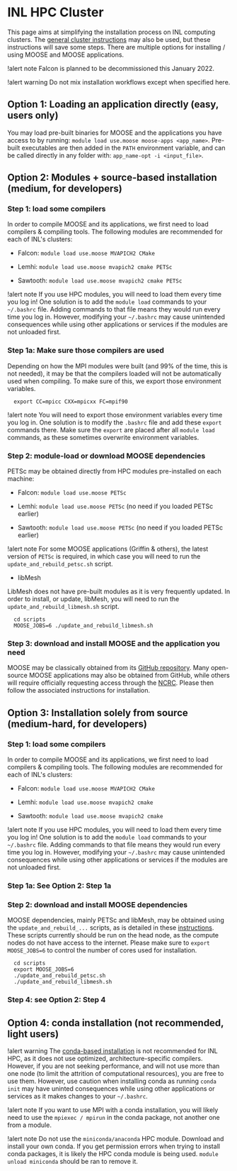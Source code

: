 # INL HPC Cluster

This page aims at simplifying the installation process on INL computing clusters.
The [general cluster instructions](hpc_install_moose.md) may also be used, but these
instructions will save some steps. There are multiple options for installing / using
MOOSE and MOOSE applications.

!alert note
Falcon is planned to be decommissioned this January 2022.

!alert warning
Do not mix installation workflows except when specified here.

## Option 1: Loading an application directly (easy, users only)

You may load pre-built binaries for MOOSE
and the applications you have access to by running: `module load use.moose moose-apps <app_name>`.
Pre-built executables are then added in the `PATH` environment variable, and can be called
directly in any folder with: `app_name-opt -i <input_file>`.

## Option 2: Modules + source-based installation (medium, for developers)

### Step 1: load some compilers

In order to compile MOOSE and its applications, we first need to load compilers & compiling tools.
The following modules are recommended for each of INL's clusters:

- Falcon: `module load use.moose MVAPICH2 CMake`

- Lemhi: `module load use.moose mvapich2 cmake PETSc`

- Sawtooth: `module load use.moose mvapich2 cmake PETSc`


!alert note
If you use HPC modules, you will need to load them every time you log in! One solution is to
add the `module load` commands to your `~/.bashrc` file. Adding commands to that file means 
they would run every time you log in. However, modifying your `~/.bashrc` may cause unintended 
consequences while using other applications or services if the modules are not unloaded first.

### Step 1a: Make sure those compilers are used

Depending on how the MPI modules were built (and 99% of the time, this is not needed),
it may be that the compilers loaded will not be automatically used when compiling.
To make sure of this, we export those environment variables.

```
  export CC=mpicc CXX=mpicxx FC=mpif90
```

!alert note
You will need to export those environment variables every time you log in. One solution is to
modify the `.bashrc` file and add these `export` commands there. Make sure the `export` are placed
after all `module load` commands, as these sometimes overwrite environment variables.

### Step 2: module-load or download MOOSE dependencies

PETSc may be obtained directly from HPC modules pre-installed on each machine:

- Falcon: `module load use.moose PETSc`

- Lemhi: `module load use.moose PETSc` (no need if you loaded PETSc earlier)

- Sawtooth: `module load use.moose PETSc` (no need if you loaded PETSc earlier)


!alert note
For some MOOSE applications (Griffin & others), the latest version of `PETSc` is required, in which case
you will need to run the `update_and_rebuild_petsc.sh` script.

- libMesh


LibMesh does not have pre-built modules as it is very frequently updated. In order to install, or update,
libMesh, you will need to run the `update_and_rebuild_libmesh.sh` script.

```
  cd scripts
  MOOSE_JOBS=6 ./update_and_rebuild_libmesh.sh
```

### Step 3: download and install MOOSE and the application you need

MOOSE may be classically obtained from its [GitHub repository](https://github.com/idaholab/moose).
Many open-source MOOSE applications may also be obtained from GitHub, while others will require
officially requesting access through the [NCRC](ncrc/ncrc_ondemand.md). Please then follow the
associated instructions for installation.

## Option 3: Installation solely from source (medium-hard, for developers)

### Step 1: load some compilers

In order to compile MOOSE and its applications, we first need to load compilers & compiling tools.
The following modules are recommended for each of INL's clusters:

- Falcon: `module load use.moose MVAPICH2 CMake`

- Lemhi: `module load use.moose mvapich2 cmake`

- Sawtooth: `module load use.moose mvapich2 cmake`


!alert note
If you use HPC modules, you will need to load them every time you log in! One solution is to
add the `module load` commands to your `~/.bashrc` file. Adding commands to that file means 
they would run every time you log in. However, modifying your `~/.bashrc` may cause unintended 
consequences while using other applications or services if the modules are not unloaded first.

### Step 1a: See Option 2: Step 1a

### Step 2: download and install MOOSE dependencies

MOOSE dependencies, mainly PETSc and libMesh, may be obtained using the `update_and_rebuild_...`
scripts, as is detailed in these [instructions](hpc_install_moose.md). These scripts currently
should be run on the head node, as the compute nodes do not have access to the internet.
Please make sure to `export MOOSE_JOBS=6` to control the number of cores used for installation.

```
  cd scripts
  export MOOSE_JOBS=6
  ./update_and_rebuild_petsc.sh
  ./update_and_rebuild_libmesh.sh
```

### Step 4: see Option 2: Step 4

## Option 4: conda installation (not recommended, light users)

!alert warning
The [conda-based installation](conda.md) is not recommended for INL HPC, as it does not use
optimized, architecture-specific compilers. However, if you are not seeking performance,
and will not use more than one node (to limit the attrition of computational resources),
you are free to use them. However, use caution when installing conda as running `conda init` may
have uninted consequences while using other applications or services as it makes changes to your
`~/.bashrc`.

!alert note
If you want to use MPI with a conda installation, you will likely need to use the `mpiexec / mpirun`
in the conda package, not another one from a module.

!alert note
Do not use the `miniconda/anaconda` HPC module. Download and install your own conda. If you get permission
errors when trying to install conda packages, it is likely the HPC conda module is being used.
`module unload miniconda` should be ran to remove it.

